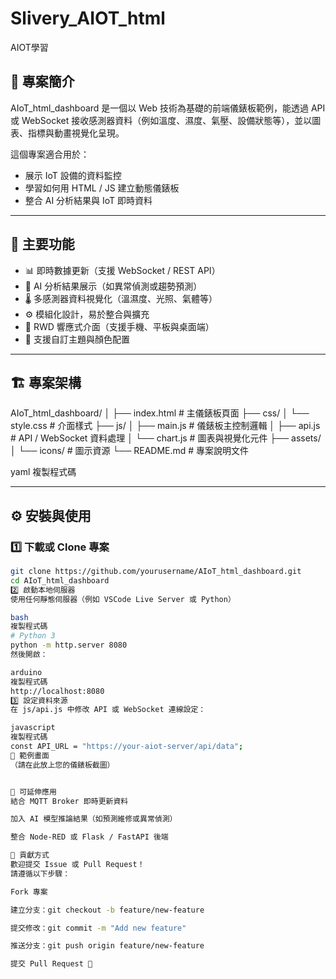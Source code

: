 # Slivery_AIOT_html
AIOT學習

## 🚀 專案簡介

AIoT_html_dashboard 是一個以 Web 技術為基礎的前端儀錶板範例，能透過 API 或 WebSocket 接收感測器資料（例如溫度、濕度、氣壓、設備狀態等），並以圖表、指標與動畫視覺化呈現。

這個專案適合用於：

- 展示 IoT 設備的資料監控
- 學習如何用 HTML / JS 建立動態儀錶板
- 整合 AI 分析結果與 IoT 即時資料

---

## 🧩 主要功能

- 📊 即時數據更新（支援 WebSocket / REST API）
- 🧠 AI 分析結果展示（如異常偵測或趨勢預測）
- 🌡️ 多感測器資料視覺化（溫濕度、光照、氣體等）
- ⚙️ 模組化設計，易於整合與擴充
- 📱 RWD 響應式介面（支援手機、平板與桌面端）
- 🎨 支援自訂主題與顏色配置

---

## 🏗️ 專案架構

AIoT_html_dashboard/
│
├── index.html # 主儀錶板頁面
├── css/
│ └── style.css # 介面樣式
├── js/
│ ├── main.js # 儀錶板主控制邏輯
│ ├── api.js # API / WebSocket 資料處理
│ └── chart.js # 圖表與視覺化元件
├── assets/
│ └── icons/ # 圖示資源
└── README.md # 專案說明文件

yaml
複製程式碼

---

## ⚙️ 安裝與使用

### 1️⃣ 下載或 Clone 專案
```bash
git clone https://github.com/yourusername/AIoT_html_dashboard.git
cd AIoT_html_dashboard
2️⃣ 啟動本地伺服器
使用任何靜態伺服器（例如 VSCode Live Server 或 Python）

bash
複製程式碼
# Python 3
python -m http.server 8080
然後開啟：

arduino
複製程式碼
http://localhost:8080
3️⃣ 設定資料來源
在 js/api.js 中修改 API 或 WebSocket 連線設定：

javascript
複製程式碼
const API_URL = "https://your-aiot-server/api/data";
🧠 範例畫面
（請在此放上您的儀錶板截圖）


🔧 可延伸應用
結合 MQTT Broker 即時更新資料

加入 AI 模型推論結果（如預測維修或異常偵測）

整合 Node-RED 或 Flask / FastAPI 後端

🤝 貢獻方式
歡迎提交 Issue 或 Pull Request！
請遵循以下步驟：

Fork 專案

建立分支：git checkout -b feature/new-feature

提交修改：git commit -m "Add new feature"

推送分支：git push origin feature/new-feature

提交 Pull Request 🎉
